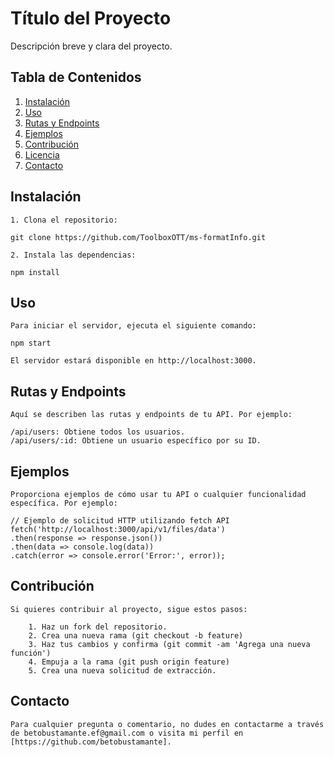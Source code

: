 # Título del Proyecto

Descripción breve y clara del proyecto.

## Tabla de Contenidos

1. [Instalación](#instalación)
2. [Uso](#uso)
3. [Rutas y Endpoints](#rutas-y-endpoints)
4. [Ejemplos](#ejemplos)
5. [Contribución](#contribución)
6. [Licencia](#licencia)
7. [Contacto](#contacto)

## Instalación

    1. Clona el repositorio:
    
    git clone https://github.com/ToolboxOTT/ms-formatInfo.git

    2. Instala las dependencias:

    npm install

## Uso
    Para iniciar el servidor, ejecuta el siguiente comando:

    npm start

    El servidor estará disponible en http://localhost:3000.

## Rutas y Endpoints
    Aquí se describen las rutas y endpoints de tu API. Por ejemplo:

    /api/users: Obtiene todos los usuarios.
    /api/users/:id: Obtiene un usuario específico por su ID.

## Ejemplos
    Proporciona ejemplos de cómo usar tu API o cualquier funcionalidad específica. Por ejemplo:

    // Ejemplo de solicitud HTTP utilizando fetch API
    fetch('http://localhost:3000/api/v1/files/data')
    .then(response => response.json())
    .then(data => console.log(data))
    .catch(error => console.error('Error:', error));

## Contribución
    Si quieres contribuir al proyecto, sigue estos pasos:

        1. Haz un fork del repositorio.
        2. Crea una nueva rama (git checkout -b feature)
        3. Haz tus cambios y confirma (git commit -am 'Agrega una nueva función')
        4. Empuja a la rama (git push origin feature)
        5. Crea una nueva solicitud de extracción.

## Contacto
    Para cualquier pregunta o comentario, no dudes en contactarme a través de betobustamante.ef@gmail.com o visita mi perfil en [https://github.com/betobustamante].

